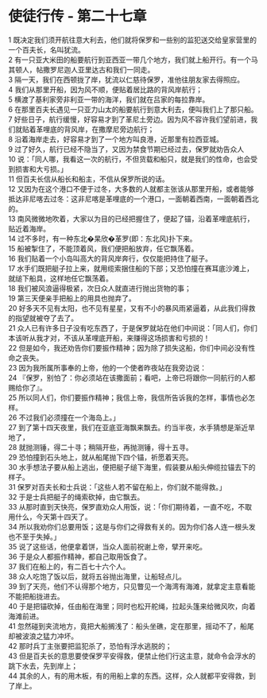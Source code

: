 # 使徒行传 - 第二十七章
  
 1 既决定我们须开航往意大利去，他们就将保罗和一些别的监犯送交给皇家营里的一个百夫长，名叫犹流。  
 2 有一只亚大米田的船要航行到亚西亚一带几个地方，我们就上船开行。有一个马其顿人，帖撒罗尼迦人亚里达古和我们一同走。  
 3 隔一天，我们在西顿拢了岸，犹流以仁慈待保罗，准他往朋友家去得照应。  
 4 我们从那里开船，因为风不顺，便贴着居比路的背风岸航行；  
 5 横渡了基利家旁非利亚一带的海洋，我们就在吕家的每拉靠岸。  
 6 在那里百夫长遇见一只亚力山太的船要航行到意大利去，便叫我们上了那只船。  
 7 好些日子，航行缓慢，好容易才到了革尼土旁边。因为风不容许我们望前进，我们就贴着革哩底的背风岸，在撒摩尼旁边航行；  
 8 沿着海岸走去，好容易才到了一个地方叫良港，近那里有拉西亚城。  
 9 过了好久，航行已经不隐当了，又因为禁食节期已经过去，保罗就劝告众人  
 10 说：「同人哪，我看这一次的航行，不但货载和船只，就是我们的性命，也会受到损害和大亏损。」  
 11 但百夫长信从船长和船主，不信从保罗所说的话。  
 12 又因为在这个港口不便于过冬，大多数的人就都主张该从那里开船，或者能够抵达非尼喀去过冬：这非尼喀是革哩底的一个港口，一面朝着西南，一面朝着西北的。  
 13 南风微微地吹着，大家以为目的已经把握住了，便起了锚，沿着革哩底航行，贴近着海岸。  
 14 过不多时，有一种东北�杲欣�革罗(即：东北风)扑下来。  
 15 船被掣住了，不能顶着风，我们便把船放弃，任它飘荡着。  
 16 我们贴着一个小岛叫高大的背风岸奔行，仅仅能把持住了艇子。  
 17 水手们既把艇子拉上来，就用缆索捆住船的下部；又恐怕撞在赛耳底沙滩上，就缒下船具，这样地任它飘荡着。  
 18 我们被风浪逼得极紧，次日众人就直进行抛出货物的事；  
 19 第三天便亲手把船上的用具也抛弃了。  
 20 好多天不见有太阳，也不见有星星，又有不小的暴风雨紧逼着，从此我们得救的指望就被夺了去了。  
 21 众人已有许多日子没有吃东西了，于是保罗就站在他们中间说：「同人们，你们本该听从我才对，不该从革哩底开船，来赚得这场损害和亏损的！  
 22 但是如今，我还劝告你们要振作精神；因为除了损失这船，你们中间必没有性命之丧失。  
 23 因为我所属所事奉的上帝，他的一个使者昨夜站在我旁边说：  
 24 『保罗，别怕了：你必须站在该撒面前；看吧，上帝已将跟你一同航行的人都赐给你了』。  
 25 所以同人们，你们要振作精神；我信上帝，我信所告诉我的怎样，事情也必怎样。  
 26 不过我们必须撞在一个海岛上。」  
 27 到了第十四天夜里，我们在亚底亚海飘来飘去。约当半夜，水手猜想是渐近旱地了，  
 28 就抛测锤，得二十寻；稍隔开些，再抛测锤，得十五寻。  
 29 恐怕撞到石头地上，就从船尾抛下四个锚，祈愿着天亮。  
 30 水手想法子要从船上逃出，便把艇子缒下海里，假装要从船头伸缆拉锚去下的样子。  
 31 保罗对百夫长和士兵说：「这些人若不留在船上，你们就不能得救。」  
 32 于是士兵把艇子的绳索砍掉，由它飘去。  
 33 从那时直到天快亮，保罗直劝众人用饭，说：「你们期待着，一直不吃，不取用什么，今天第十四天了。  
 34 所以我劝你们总要用饭；这是与你们之得救有关的。因为你们各人连一根头发也不至于失掉。」  
 35 说了这些话，他便拿着饼，当众人面前祝谢上帝，擘开来吃。  
 36 于是众人都振作精神，都自己取用饭食了。  
 37 我们在船上的，有二百七十六个人。  
 38 众人吃饱了饭以后，就将五谷抛出海里，让船轻点儿。  
 39 到了天亮，他们不认得那个地方，只见瞥见一个海湾有海滩，就拿定主意看能不能把船拢进去。  
 40 于是把锚砍掉，任由船在海里；同时也松开舵绳，拉起头篷来给微风吹，向着海滩前进。  
 41 忽然碰到夹流地方，竟把大船搁浅了：船头坐礁，定在那里，摇动不了，船尾却被波浪之猛力冲坏。  
 42 那时兵丁主张要把监犯杀了，恐怕有浮水逃脱的；  
 43 但是百夫长的意思要使保罗平安得救，便禁止他们行这主意，就命令会浮水的跳下水去，先到岸上；  
 44 其余的人，有的用木板，有的用船上拿的东西。这样，众人就都平安得救，到了岸上。
